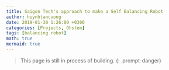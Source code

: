 ```yaml
---
title: Saigon Tech's approach to make a Self Balancing Robot
author: huynhtancuong
date: 2019-01-30 1:26:00 +0300
categories: [Projects, Ohstem]
tags: [balancing robot]
math: true
mermaid: true
---
```


> This page is still in process of building.
{: .prompt-danger}